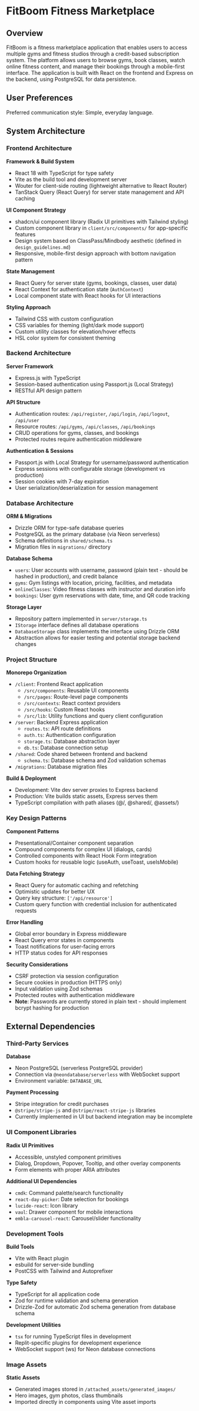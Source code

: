 # FitBoom Fitness Marketplace

## Overview

FitBoom is a fitness marketplace application that enables users to access multiple gyms and fitness studios through a credit-based subscription system. The platform allows users to browse gyms, book classes, watch online fitness content, and manage their bookings through a mobile-first interface. The application is built with React on the frontend and Express on the backend, using PostgreSQL for data persistence.

## User Preferences

Preferred communication style: Simple, everyday language.

## System Architecture

### Frontend Architecture

**Framework & Build System**
- React 18 with TypeScript for type safety
- Vite as the build tool and development server
- Wouter for client-side routing (lightweight alternative to React Router)
- TanStack Query (React Query) for server state management and API caching

**UI Component Strategy**
- shadcn/ui component library (Radix UI primitives with Tailwind styling)
- Custom component library in `client/src/components/` for app-specific features
- Design system based on ClassPass/Mindbody aesthetic (defined in `design_guidelines.md`)
- Responsive, mobile-first design approach with bottom navigation pattern

**State Management**
- React Query for server state (gyms, bookings, classes, user data)
- React Context for authentication state (`AuthContext`)
- Local component state with React hooks for UI interactions

**Styling Approach**
- Tailwind CSS with custom configuration
- CSS variables for theming (light/dark mode support)
- Custom utility classes for elevation/hover effects
- HSL color system for consistent theming

### Backend Architecture

**Server Framework**
- Express.js with TypeScript
- Session-based authentication using Passport.js (Local Strategy)
- RESTful API design pattern

**API Structure**
- Authentication routes: `/api/register`, `/api/login`, `/api/logout`, `/api/user`
- Resource routes: `/api/gyms`, `/api/classes`, `/api/bookings`
- CRUD operations for gyms, classes, and bookings
- Protected routes require authentication middleware

**Authentication & Sessions**
- Passport.js with Local Strategy for username/password authentication
- Express sessions with configurable storage (development vs production)
- Session cookies with 7-day expiration
- User serialization/deserialization for session management

### Database Architecture

**ORM & Migrations**
- Drizzle ORM for type-safe database queries
- PostgreSQL as the primary database (via Neon serverless)
- Schema definitions in `shared/schema.ts`
- Migration files in `migrations/` directory

**Database Schema**
- `users`: User accounts with username, password (plain text - should be hashed in production), and credit balance
- `gyms`: Gym listings with location, pricing, facilities, and metadata
- `onlineClasses`: Video fitness classes with instructor and duration info
- `bookings`: User gym reservations with date, time, and QR code tracking

**Storage Layer**
- Repository pattern implemented in `server/storage.ts`
- `IStorage` interface defines all database operations
- `DatabaseStorage` class implements the interface using Drizzle ORM
- Abstraction allows for easier testing and potential storage backend changes

### Project Structure

**Monorepo Organization**
- `/client`: Frontend React application
  - `/src/components`: Reusable UI components
  - `/src/pages`: Route-level page components
  - `/src/contexts`: React context providers
  - `/src/hooks`: Custom React hooks
  - `/src/lib`: Utility functions and query client configuration
- `/server`: Backend Express application
  - `routes.ts`: API route definitions
  - `auth.ts`: Authentication configuration
  - `storage.ts`: Database abstraction layer
  - `db.ts`: Database connection setup
- `/shared`: Code shared between frontend and backend
  - `schema.ts`: Database schema and Zod validation schemas
- `/migrations`: Database migration files

**Build & Deployment**
- Development: Vite dev server proxies to Express backend
- Production: Vite builds static assets, Express serves them
- TypeScript compilation with path aliases (@/, @shared/, @assets/)

### Key Design Patterns

**Component Patterns**
- Presentational/Container component separation
- Compound components for complex UI (dialogs, cards)
- Controlled components with React Hook Form integration
- Custom hooks for reusable logic (useAuth, useToast, useIsMobile)

**Data Fetching Strategy**
- React Query for automatic caching and refetching
- Optimistic updates for better UX
- Query key structure: `['/api/resource']`
- Custom query function with credential inclusion for authenticated requests

**Error Handling**
- Global error boundary in Express middleware
- React Query error states in components
- Toast notifications for user-facing errors
- HTTP status codes for API responses

**Security Considerations**
- CSRF protection via session configuration
- Secure cookies in production (HTTPS only)
- Input validation using Zod schemas
- Protected routes with authentication middleware
- **Note**: Passwords are currently stored in plain text - should implement bcrypt hashing for production

## External Dependencies

### Third-Party Services

**Database**
- Neon PostgreSQL (serverless PostgreSQL provider)
- Connection via `@neondatabase/serverless` with WebSocket support
- Environment variable: `DATABASE_URL`

**Payment Processing**
- Stripe integration for credit purchases
- `@stripe/stripe-js` and `@stripe/react-stripe-js` libraries
- Currently implemented in UI but backend integration may be incomplete

### UI Component Libraries

**Radix UI Primitives**
- Accessible, unstyled component primitives
- Dialog, Dropdown, Popover, Tooltip, and other overlay components
- Form elements with proper ARIA attributes

**Additional UI Dependencies**
- `cmdk`: Command palette/search functionality
- `react-day-picker`: Date selection for bookings
- `lucide-react`: Icon library
- `vaul`: Drawer component for mobile interactions
- `embla-carousel-react`: Carousel/slider functionality

### Development Tools

**Build Tools**
- Vite with React plugin
- esbuild for server-side bundling
- PostCSS with Tailwind and Autoprefixer

**Type Safety**
- TypeScript for all application code
- Zod for runtime validation and schema generation
- Drizzle-Zod for automatic Zod schema generation from database schema

**Development Utilities**
- `tsx` for running TypeScript files in development
- Replit-specific plugins for development experience
- WebSocket support (ws) for Neon database connections

### Image Assets

**Static Assets**
- Generated images stored in `/attached_assets/generated_images/`
- Hero images, gym photos, class thumbnails
- Imported directly in components using Vite asset imports